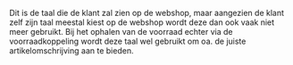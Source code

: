 Dit is de taal die de klant zal zien op de webshop, maar aangezien de klant zelf zijn taal meestal kiest op de webshop wordt deze dan ook vaak niet meer gebruikt. Bij het ophalen van de voorraad echter via de voorraadkoppeling wordt deze taal wel gebruikt om oa. de juiste artikelomschrijving aan te bieden.